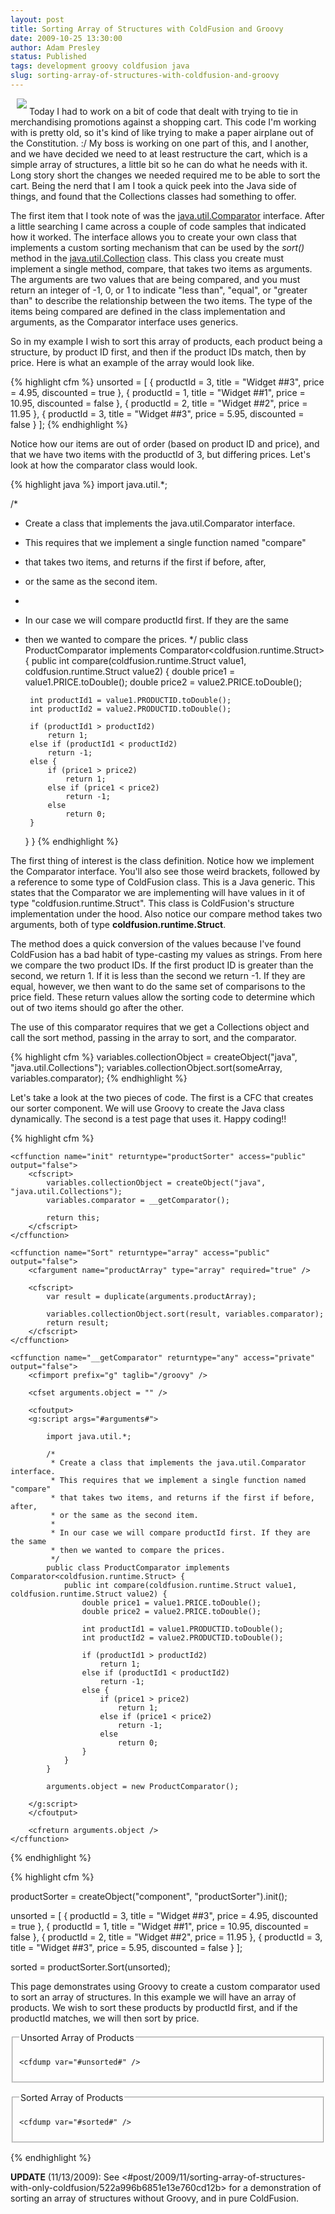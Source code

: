 ```yaml
---
layout: post
title: Sorting Array of Structures with ColdFusion and Groovy
date: 2009-10-25 13:30:00
author: Adam Presley
status: Published
tags: development groovy coldfusion java
slug: sorting-array-of-structures-with-coldfusion-and-groovy
---
```


<img src="http://s3.amazonaws.com/www.adampresley.com/posts/javabookcollection.jpeg" class="pull-right" style="margin-bottom: 10px; margin-left: 10px;" />
Today I had to work on a bit of code that dealt
with trying to tie in merchandising promotions against a shopping cart.
This code I'm working with is pretty old, so it's kind of like trying to
make a paper airplane out of the Constitution. :/ My boss is working on
one part of this, and I another, and we have decided we need to at least
restructure the cart, which is a simple array of structures, a little
bit so he can do what he needs with it. Long story short the changes we
needed required me to be able to sort the cart. Being the nerd that I am
I took a quick peek into the Java side of things, and found that the
Collections classes had something to offer.

The first item that I took note of was the [java.util.Comparator](http://java.sun.com/javase/6/docs/api/java/util/Comparator.html)
interface. After a little searching I came across a couple of code
samples that indicated how it worked. The interface allows you to create
your own class that implements a custom sorting mechanism that can be
used by the *sort()* method in the [java.util.Collection](http://java.sun.com/javase/6/docs/api/java/util/Collections.html)
class. This class you create must implement a single method, compare, that takes two
items as arguments. The arguments are two values that are being
compared, and you must return an integer of -1, 0, or 1 to indicate
"less than", "equal", or "greater than" to describe the relationship
between the two items. The type of the items being compared are defined
in the class implementation and arguments, as the Comparator interface
uses generics.

So in my example I wish to sort this array of products, each product
being a structure, by product ID first, and then if the product IDs
match, then by price. Here is what an example of the array would look
like.

{% highlight cfm %}
unsorted = [
	{
		productId = 3,
		title = "Widget ##3",
		price = 4.95,
		discounted = true
	},
	{
		productId = 1,
		title = "Widget ##1",
		price = 10.95,
		discounted = false
	},
	{
		productId = 2,
		title = "Widget ##2",
		price = 11.95
	},
	{
		productId = 3,
		title = "Widget ##3",
		price = 5.95,
		discounted = false
	}
];
{% endhighlight %}

Notice how our items are out of order (based on product ID and price),
and that we have two items with the productId of 3, but differing
prices. Let's look at how the comparator class would look.

{% highlight java %}
import java.util.*;

/*
 * Create a class that implements the java.util.Comparator interface.
 * This requires that we implement a single function named "compare"
 * that takes two items, and returns if the first if before, after,
 * or the same as the second item.
 *
 * In our case we will compare productId first. If they are the same
 * then we wanted to compare the prices.
 */
public class ProductComparator implements Comparator<coldfusion.runtime.Struct> {
	public int compare(coldfusion.runtime.Struct value1, coldfusion.runtime.Struct value2) {
		double price1 = value1.PRICE.toDouble();
		double price2 = value2.PRICE.toDouble();

		int productId1 = value1.PRODUCTID.toDouble();
		int productId2 = value2.PRODUCTID.toDouble();

		if (productId1 > productId2)
			return 1;
		else if (productId1 < productId2)
			return -1;
		else {
			if (price1 > price2)
				return 1;
			else if (price1 < price2)
				return -1;
			else
				return 0;
		}
	}
}
{% endhighlight %}

The first thing of interest is the class definition. Notice how we
implement the Comparator interface. You'll also see those weird
brackets, followed by a reference to some type of ColdFusion class. This
is a Java generic. This states that the Comparator we are implementing
will have values in it of type "coldfusion.runtime.Struct". This class
is ColdFusion's structure implementation under the hood. Also notice our
compare method takes two arguments, both of type
**coldfusion.runtime.Struct**.

The method does a quick conversion of the values because I've found
ColdFusion has a bad habit of type-casting my values as strings. From
here we compare the two product IDs. If the first product ID is greater
than the second, we return 1. If it is less than the second we return
-1. If they are equal, however, we then want to do the same set of
comparisons to the price field. These return values allow the sorting
code to determine which out of two items should go after the other.

The use of this comparator requires that we get a Collections object and
call the sort method, passing in the array to sort, and the comparator.

{% highlight cfm %}
variables.collectionObject = createObject("java", "java.util.Collections");
variables.collectionObject.sort(someArray, variables.comparator);
{% endhighlight %}

Let's take a look at the two pieces of code. The first is a CFC that
creates our sorter component. We will use Groovy to create the Java
class dynamically. The second is a test page that uses it. Happy
coding!!

{% highlight cfm %}
<cfcomponent>

	<cffunction name="init" returntype="productSorter" access="public" output="false">
		<cfscript>
			variables.collectionObject = createObject("java", "java.util.Collections");
			variables.comparator = __getComparator();

			return this;
		</cfscript>
	</cffunction>

	<cffunction name="Sort" returntype="array" access="public" output="false">
		<cfargument name="productArray" type="array" required="true" />

		<cfscript>
			var result = duplicate(arguments.productArray);

			variables.collectionObject.sort(result, variables.comparator);
			return result;
		</cfscript>
	</cffunction>

	<cffunction name="__getComparator" returntype="any" access="private" output="false">
		<cfimport prefix="g" taglib="/groovy" />

		<cfset arguments.object = "" />

		<cfoutput>
		<g:script args="#arguments#">

			import java.util.*;

			/*
			 * Create a class that implements the java.util.Comparator interface.
			 * This requires that we implement a single function named "compare"
			 * that takes two items, and returns if the first if before, after,
			 * or the same as the second item.
			 *
			 * In our case we will compare productId first. If they are the same
			 * then we wanted to compare the prices.
			 */
			public class ProductComparator implements Comparator<coldfusion.runtime.Struct> {
				public int compare(coldfusion.runtime.Struct value1, coldfusion.runtime.Struct value2) {
					double price1 = value1.PRICE.toDouble();
					double price2 = value2.PRICE.toDouble();

					int productId1 = value1.PRODUCTID.toDouble();
					int productId2 = value2.PRODUCTID.toDouble();

					if (productId1 > productId2)
						return 1;
					else if (productId1 < productId2)
						return -1;
					else {
						if (price1 > price2)
							return 1;
						else if (price1 < price2)
							return -1;
						else
							return 0;
					}
				}
			}

			arguments.object = new ProductComparator();

		</g:script>
		</cfoutput>

		<cfreturn arguments.object />
	</cffunction>

</cfcomponent>
{% endhighlight %}


{% highlight cfm %}
<cfscript>

productSorter = createObject("component", "productSorter").init();

unsorted = [
	{
		productId = 3,
		title = "Widget ##3",
		price = 4.95,
		discounted = true
	},
	{
		productId = 1,
		title = "Widget ##1",
		price = 10.95,
		discounted = false
	},
	{
		productId = 2,
		title = "Widget ##2",
		price = 11.95
	},
	{
		productId = 3,
		title = "Widget ##3",
		price = 5.95,
		discounted = false
	}
];

sorted = productSorter.Sort(unsorted);

</cfscript>

<p>
	This page demonstrates using Groovy to create a custom comparator used to sort
	an array of structures. In this example we will have an array of products. We
	wish to sort these products by productId first, and if the productId matches,
	we will then sort by price.
</p>

<fieldset style="padding: 10px; margin-bottom: 15px;">
	<legend>Unsorted Array of Products</legend>

	<cfdump var="#unsorted#" />
</fieldset>

<fieldset style="padding: 10px; margin-bottom: 15px;">
	<legend>Sorted Array of Products</legend>

	<cfdump var="#sorted#" />
</fieldset>
{% endhighlight %}

**UPDATE** (11/13/2009):
See <#post/2009/11/sorting-array-of-structures-with-only-coldfusion/522a996b6851e13e760cd12b>
for a demonstration of sorting an array of structures without Groovy,
and in pure ColdFusion.
